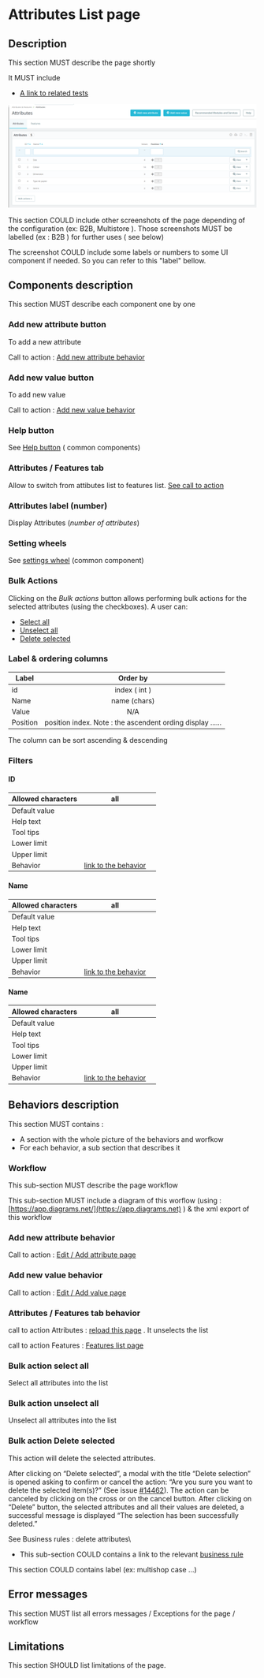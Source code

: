 # Attributes List page

## Description

This section MUST describe the page shortly

It MUST include

* [A link to related tests](https://build.prestashop.com/test-scenarios/scenarios/core/functional/bo/catalog/attributes-and-features/attributes.html)

![Attributes listing](../../../../../../../.gitbook/assets/attributes-list.png)

This section COULD include other screenshots of the page depending of the configuration (ex: B2B, Multistore ). Those screenshots MUST be labelled (ex : B2B ) for further uses ( see below)

The screenshot COULD include some labels or numbers to some UI component if needed. So you can refer to this "label" bellow.

## Components description

This section MUST describe each component one by one

### Add new attribute button

To add a new attribute

Call to action : [Add new attribute behavior](page-template.md#add-new-attribute-behavior)

### Add new value button

To add new value

Call to action : [Add new value behavior](page-template.md#add-new-value)

### Help  button

See [Help button](page-template.md#help-button) ( common components)&#x20;

### Attributes / Features tab

Allow to switch from attibutes list to features list. [See call to action](page-template.md#attributes-features-tab)

### Attributes label (number)

Display Attributes (_number of attributes_)&#x20;

### Setting wheels

See [settings wheel](page-template.md#attributes-label-number-1) (common component)

### Bulk Actions

Clicking on the _Bulk actions_ button allows performing bulk actions for the selected attributes (using the checkboxes). A user can:

* [Select all](page-template.md#bulk-action-select-all)&#x20;
* [Unselect all](page-template.md#bulk-action-unselect-all)
* [Delete selected](page-template.md#bulk-action-select-all-1)

### Label & ordering columns

| Label    |                          Order by                          |
| -------- | :--------------------------------------------------------: |
| id       |                       index ( int )                        |
| Name     |                        name (chars)                        |
| Value    |                             N/A                            |
| Position | position index. Note : the ascendent ording display ...... |

The column can be sort ascending & descending

### Filters

#### ID

| Allowed characters | all                                                                  |   |
| ------------------ | -------------------------------------------------------------------- | - |
| Default value      |                                                                      |   |
| Help text          |                                                                      |   |
| Tool tips          |                                                                      |   |
| Lower limit        |                                                                      |   |
| Upper limit        |                                                                      |   |
| Behavior           | [link to the behavior](page-template.md#one-component-description-1) |   |

#### Name

| Allowed characters | all                                                                  |   |
| ------------------ | -------------------------------------------------------------------- | - |
| Default value      |                                                                      |   |
| Help text          |                                                                      |   |
| Tool tips          |                                                                      |   |
| Lower limit        |                                                                      |   |
| Upper limit        |                                                                      |   |
| Behavior           | [link to the behavior](page-template.md#one-component-description-1) |   |

#### Name

| Allowed characters | all                                                                  |   |
| ------------------ | -------------------------------------------------------------------- | - |
| Default value      |                                                                      |   |
| Help text          |                                                                      |   |
| Tool tips          |                                                                      |   |
| Lower limit        |                                                                      |   |
| Upper limit        |                                                                      |   |
| Behavior           | [link to the behavior](page-template.md#one-component-description-1) |   |

##

##

## Behaviors description

This section MUST contains :

* A section with the whole picture of the behaviors and worfkow
* For each behavior, a sub section that describes it

### Workflow

This sub-section MUST describe the page workflow

This sub-section MUST include a diagram of this worflow (using : [https://app.diagrams.net/](https://app.diagrams.net) ) & the xml export of this workflow

### Add new attribute behavior

Call to action : [Edit / Add attribute page](edit-add-attribute-page.md)

### Add new value behavior

Call to action : [Edit / Add value page](edit-add-new-value.md)

### Attributes / Features tab behavior

call to action Attributes : [reload this page](page-template.md) . It unselects the list

call to action Features : [Features list page](../features/features-list-page.md) &#x20;

### Bulk action select all

Select all attributes into the list

### Bulk action unselect all

Unselect all attributes into the list

### Bulk action Delete selected

This action will delete the selected attributes.&#x20;

After clicking on “Delete selected”, a modal with the title “Delete selection” is opened asking to confirm or cancel the action: “Are you sure you want to delete the selected item(s)?” (See issue [#14462](https://github.com/PrestaShop/PrestaShop/issues/14462)). The action can be canceled by clicking on the cross or on the cancel button. After clicking on “Delete” button, the selected attributes and all their values are deleted, a successful message is displayed “The selection has been successfully deleted.”

See Business rules : delete attributes\




* This sub-section COULD contains a link to the relevant [business rule](../../../../../../../functionnal-documentation/how-to-write-functional-documentation/templates/broken-reference/)

This section COULD contains label (ex: multishop case ...)

## Error messages

This section MUST list all errors messages / Exceptions for the page / workflow

## Limitations

This section SHOULD list limitations of the page.
